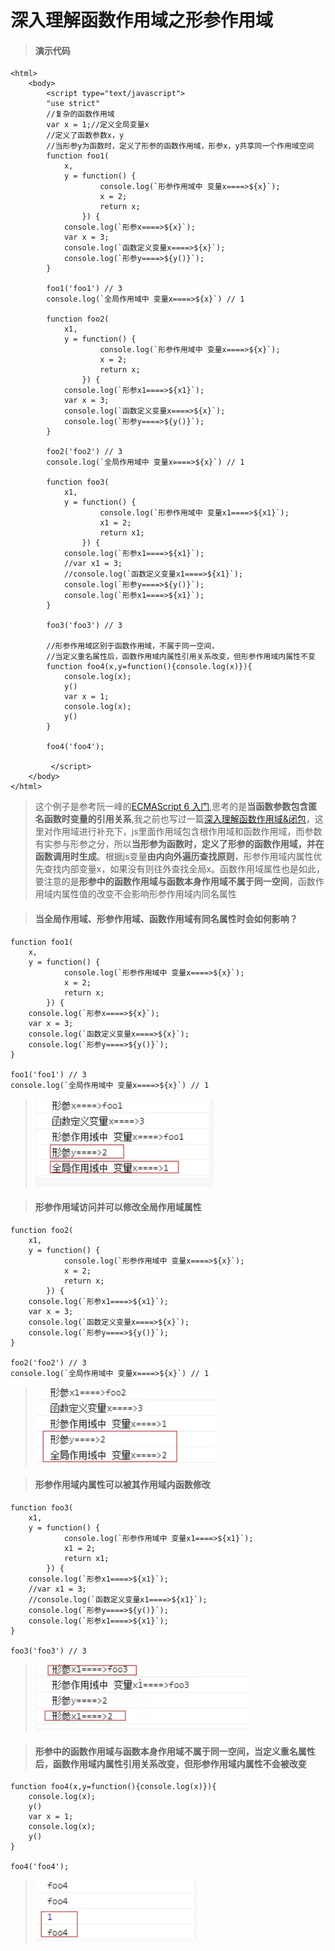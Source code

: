 # 深入理解函数作用域之形参作用域

> #### 演示代码

```
<html>
    <body>
        <script type="text/javascript">
        "use strict"
        //复杂的函数作用域
        var x = 1;//定义全局变量x
        //定义了函数参数x，y
        //当形参y为函数时，定义了形参的函数作用域，形参x，y共享同一个作用域空间
        function foo1(
            x,
            y = function() {
                    console.log(`形参作用域中 变量x====>${x}`);
                    x = 2;
                    return x;
                }) {
            console.log(`形参x====>${x}`);
            var x = 3;
            console.log(`函数定义变量x====>${x}`);
            console.log(`形参y====>${y()}`);
        }

        foo1('foo1') // 3
        console.log(`全局作用域中 变量x====>${x}`) // 1

        function foo2(
            x1,
            y = function() {
                    console.log(`形参作用域中 变量x====>${x}`);
                    x = 2;
                    return x;
                }) {
            console.log(`形参x1====>${x1}`);
            var x = 3;
            console.log(`函数定义变量x====>${x}`);
            console.log(`形参y====>${y()}`);
        }

        foo2('foo2') // 3
        console.log(`全局作用域中 变量x====>${x}`) // 1

        function foo3(
            x1,
            y = function() {
                    console.log(`形参作用域中 变量x1====>${x1}`);
                    x1 = 2;
                    return x1;
                }) {
            console.log(`形参x1====>${x1}`);
            //var x1 = 3;
            //console.log(`函数定义变量x1====>${x1}`);
            console.log(`形参y====>${y()}`);
            console.log(`形参x1====>${x1}`);
        }

        foo3('foo3') // 3

        //形参作用域区别于函数作用域，不属于同一空间，
        //当定义重名属性后，函数作用域内属性引用关系改变，但形参作用域内属性不变
        function foo4(x,y=function(){console.log(x)}){
            console.log(x);
            y()
            var x = 1;
            console.log(x);
            y()
        }

        foo4('foo4');

         </script>
    </body>
</html>
```

> 这个例子是参考阮一峰的[ECMAScript 6 入门](http://es6.ruanyifeng.com/#docs/function),思考的是**当函数参数包含匿名函数时变量的引用关系**,我之前也写过一篇[深入理解函数作用域&闭包](https://www.jianshu.com/p/397180d0e66c)，这里对作用域进行补充下，js里面作用域包含根作用域和函数作用域，而参数有实参与形参之分，所以**当形参为函数时，定义了形参的函数作用域，并在函数调用时生成**。根据js变量**由内向外遍历查找原则**，形参作用域内属性优先查找内部变量x，如果没有则往外查找全局x。函数作用域属性也是如此，要注意的是**形参中的函数作用域与函数本身作用域不属于同一空间**，函数作用域内属性值的改变不会影响形参作用域内同名属性

> #### 当全局作用域、形参作用域、函数作用域有同名属性时会如何影响？

```
function foo1(
    x,
    y = function() {
            console.log(`形参作用域中 变量x====>${x}`);
            x = 2;
            return x;
        }) {
    console.log(`形参x====>${x}`);
    var x = 3;
    console.log(`函数定义变量x====>${x}`);
    console.log(`形参y====>${y()}`);
}

foo1('foo1') // 3
console.log(`全局作用域中 变量x====>${x}`) // 1
```

> ![1553236302024](assets/1553236302024.png)

> #### 形参作用域访问并可以修改全局作用域属性

```
function foo2(
    x1,
    y = function() {
            console.log(`形参作用域中 变量x====>${x}`);
            x = 2;
            return x;
        }) {
    console.log(`形参x1====>${x1}`);
    var x = 3;
    console.log(`函数定义变量x====>${x}`);
    console.log(`形参y====>${y()}`);
}

foo2('foo2') // 3
console.log(`全局作用域中 变量x====>${x}`) // 1
```

> ![1553236341079](assets/1553236341079.png)

> #### 形参作用域内属性可以被其作用域内函数修改

```
function foo3(
    x1,
    y = function() {
            console.log(`形参作用域中 变量x1====>${x1}`);
            x1 = 2;
            return x1;
        }) {
    console.log(`形参x1====>${x1}`);
    //var x1 = 3;
    //console.log(`函数定义变量x1====>${x1}`);
    console.log(`形参y====>${y()}`);
    console.log(`形参x1====>${x1}`);
}

foo3('foo3') // 3
```

> ![1553236371037](assets/1553236371037.png)

> #### 形参中的函数作用域与函数本身作用域不属于同一空间，当定义重名属性后，函数作用域内属性引用关系改变，但形参作用域内属性不会被改变

```
function foo4(x,y=function(){console.log(x)}){
    console.log(x);
    y()
    var x = 1;
    console.log(x);
    y()
}

foo4('foo4');
```

> ![1553236392375](assets/1553236392375.png)

